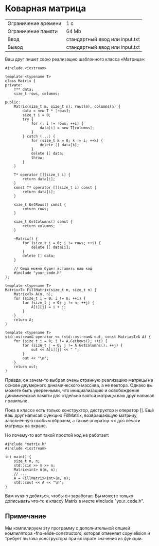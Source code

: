 # Коварная матрица

<table>
 <tr>
    <td>Ограничение времени</td>
    <td>1 c</td>
 </tr>
 <tr>
    <td>Ограничение памяти</td>
    <td>64 Mb</td>
 </tr>
  <tr>
    <td>Ввод</td>
    <td>стандартный ввод или input.txt</td>
 </tr>
  <tr>
    <td>Вывод</td>
    <td>стандартный ввод или input.txt</td>
 </tr>
</table>

Ваш друг пишет свою реализацию шаблонного класса «Матрица»:

```
#include <iostream>

template <typename T>
class Matrix {
private:
    T** data;
    size_t rows, columns;

public:
    Matrix(size_t m, size_t n): rows(m), columns(n) {
        data = new T * [rows];
        size_t i = 0;
        try {
            for (; i != rows; ++i) {
                data[i] = new T[columns];
            }
        } catch (...) {
            for (size_t k = 0; k != i; ++k) {
                delete [] data[k];
            }
            delete [] data;
            throw;
        }
    }

    T* operator [](size_t i) {
        return data[i];
    }
    const T* operator [](size_t i) const {
        return data[i];
    }

    size_t GetRows() const {
        return rows;
    }

    size_t GetColumns() const {
        return columns;
    }

    ~Matrix() {
        for (size_t i = 0; i != rows; ++i) {
            delete [] data[i];
        }
        delete [] data;
    }

    // Сюда можно будет вставить ваш код
    #include "your_code.h"
};

template <typename T>
Matrix<T> FillMatrix(size_t m, size_t n) {
    Matrix<T> A(m, n);
    for (size_t i = 0; i != m; ++i) {
        for (size_t j = 0; j != n; ++j) {
            A[i][j] = i + j;
        }
    }
    return A;
}

template <typename T>
std::ostream& operator << (std::ostream& out, const Matrix<T>& A) {
    for (size_t i = 0; i != A.GetRows(); ++i) {
        for (size_t j = 0; j != A.GetColumns(); ++j) {
            out << A[i][j] << " ";
        }
        out << "\n";
    }
    return out;
}
```

Правда, он зачем-то выбрал очень странную реализацию матрицы на основе двумерного динамического массива, а не вектора. Однако вы можете быть уверенными, что инициализацию и освобождение динамической памяти для отдельно взятой матрицы ваш друг написал правильно.

Пока в классе есть только конструктор, деструктор и оператор []. Ещё ваш друг написал функцию FillMatrix, возвращающую матрицу, заполненную особым образом, а также оператор << для печати матрицы на экране.

Но почему-то вот такой простой код не работает:

```
#include "matrix.h"
#include <iostream>

int main() {
    size_t m, n;
    std::cin >> m >> n;
    Matrix<int> A(m, n);
    // ...
    A = FillMatrix<int>(m, n);
    std::cout << A << "\n";
}
```

Вам нужно добиться, чтобы он заработал. Вы можете только дописывать что-то к классу Matrix в месте #include "your_code.h".

## Примечание
Мы компилируем эту программу с дополнительной опцией компилятора -fno-elide-constructors, которая отменяет copy elision и требует вызова конструктора при возврате значения из функции.